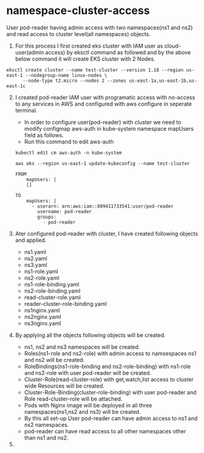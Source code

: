 # namespace-cluster-access
User pod-reader having admin access with two namespaces(ns1 and ns2) and read access to cluster level(all namespaces) objects.

1. For this process I first created eks cluster with IAM user as cloud-user(admin access) by eksctl command as followed and by the above below command it will create EKS cluster with 2 Nodes.

```
eksctl create cluster --name test-cluster --version 1.18 --region us-east-1 --nodegroup-name linux-nodes \
      --node-type t2.micro --nodes 2 --zones us-east-1a,us-east-1b,us-east-1c
```  


2. I created pod-reader IAM user with programatic access with no-access to any services in AWS and configured with aws configure in seperate terminal.
   - In order to configure user(pod-reader) with cluster we need to modify configmap  aws-auth in kube-system namespace mapUsers field as follows.
   - Run this command to edit aws-auth
   ```
   kubectl edit cm aws-auth -n kube-system
   
   aws eks --region us-east-1 update-kubeconfig --name test-cluster
   ```
   
   ```
   FROM 
       mapUsers: |
       []
   ```
   ```
   TO    
       mapUsers: |
         - userarn: arn:aws:iam::809411733541:user/pod-reader
           username: pod-reader
           groups:
             - pod-reader 
   ```

3. Ater configured pod-reader with cluster, I have created following objects and applied.
   - ns1.yaml
   - ns2.yaml
   - ns3.yaml
   - ns1-role.yaml
   - ns2-role.yaml
   - ns1-role-binding.yaml
   - ns2-role-binding.yaml
   - read-cluster-role.yaml
   - reader-cluster-role-binding.yaml
   - ns1nginx.yaml
   - ns2nginx.yaml
   - ns3nginx.yaml

4. By applying all the objects following objects will be created.
   - ns1, ns2 and ns3 namespaces will be created.
   - Roles(ns1-role and ns2-role) with admin access to namsespaces ns1 and ns2 will be created.
   - RoleBindings(ns1-role-binding and ns2-role-binding) with  ns1-role and ns2-role with user pod-reader will be created.
   - Cluster-Role(read-cluster-role) with get,watch,list access to cluster wide Resources will be created.
   - Cluster-Role-Binding(cluster-role-binding) with user pod-reader and Role read-cluster-role will be attached. 
   - Pods with Nginx image will be deployed in all three namespaces(ns1,ns2 and ns3) will be created.
   - By this all set-up User pod-reader can have admin access to ns1 and ns2 namespaces.
   - pod-reader can have read access to all other namespaces other than ns1 and ns2. 
  
5. 





 


